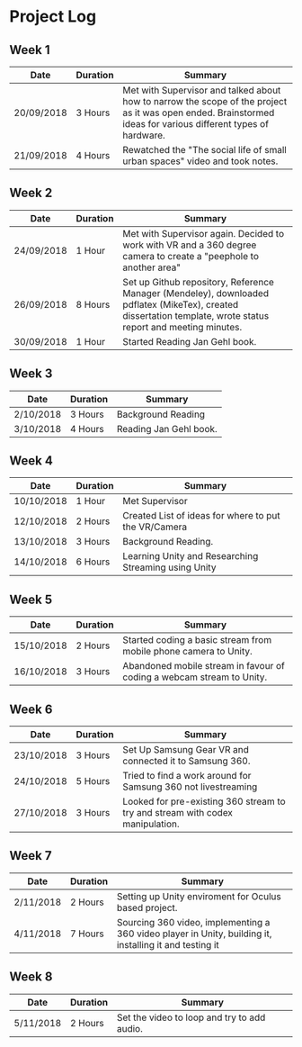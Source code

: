 # Project Log

## Week 1

Date | Duration | Summary
------------ | ------------- | -------------
20/09/2018 | 3 Hours | Met with Supervisor and talked about how to narrow the scope of the project as it was open ended. Brainstormed ideas for various different types of hardware.
21/09/2018 | 4 Hours | Rewatched the "The social life of small urban spaces" video and took notes.

## Week 2

Date | Duration | Summary
------------ | ------------- | -------------
24/09/2018| 1 Hour | Met with Supervisor again. Decided to work with VR and a 360 degree camera to create a "peephole to another area"
26/09/2018 | 8 Hours | Set up Github repository, Reference Manager (Mendeley), downloaded pdflatex (MikeTex), created dissertation template, wrote status report and meeting minutes.
30/09/2018 | 1 Hour | Started Reading Jan Gehl book.

## Week 3

Date | Duration | Summary
------------ | ------------- | -------------
2/10/2018 | 3 Hours | Background Reading
3/10/2018 | 4 Hours | Reading Jan Gehl book.

## Week 4

Date | Duration | Summary
------------ | ------------- | -------------
10/10/2018 | 1 Hour | Met Supervisor
12/10/2018 | 2 Hours | Created List of ideas for where to put the VR/Camera
13/10/2018 | 3 Hours | Background Reading.
14/10/2018 | 6 Hours | Learning Unity and Researching Streaming using Unity

## Week 5

Date | Duration | Summary
------------ | ------------- | -------------
15/10/2018 | 2 Hours | Started coding a basic stream from mobile phone camera to Unity.
16/10/2018 | 3 Hours | Abandoned mobile stream in favour of coding a webcam stream to Unity.


## Week 6

Date | Duration | Summary
------------ | ------------- | -------------
23/10/2018 | 3 Hours | Set Up Samsung Gear VR and connected it to Samsung 360.
24/10/2018 | 5 Hours | Tried to find a work around for Samsung 360 not livestreaming
27/10/2018 | 3 Hours | Looked for pre-existing 360 stream to try and stream with codex manipulation.

## Week 7

Date | Duration | Summary
------------ | ------------- | -------------
2/11/2018 | 2 Hours | Setting up Unity enviroment for Oculus based project.
4/11/2018 | 7 Hours | Sourcing 360 video, implementing a 360 video player in Unity, building it, installing it and testing it

## Week 8

Date | Duration | Summary
------------ | ------------- | -------------
5/11/2018 | 2 Hours | Set the video to loop and try to add audio.
